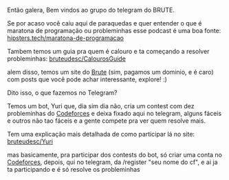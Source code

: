 Então galera, Bem vindos ao grupo do telegram do BRUTE.

Se por acaso você caiu aqui de paraquedas e quer entender o que é maratona de programação ou probleminhas esse podcast é uma boa fonte: 
[hipsters.tech/maratona-de-programacao](https://hipsters.tech/maratona-de-programacao-hipsters-90/)

Tambem temos um guia pra quem é calouro e ta começando a resolver probleminhas:
[bruteudesc/CalourosGuide](http://bruteudesc.com/calouros-guide/)

alem disso, temos um site do [Brute](http://bruteudesc.com/) (sim, pagamos um dominio, e é caro) com posts que você pode achar interessante, explore! :)

Dito isso, o que fazemos no Telegram? 

Temos um bot, Yuri que, dia sim dia não, cria um contest com dez probleminhas do [Codeforces](https://codeforces.com/) e deixa fixado aqui no telegram, alguns fáceis e outros não tao fáceis e a gente compete pra ver quem resolve mais.

Tem uma explicação mais detalhada de como participar lá no site: [bruteudesc/Yuri](http://bruteudesc.com/)

mas basicamente, pra participar dos contests do bot, só criar uma conta no [Codeforces](https://codeforces.com/), depois, qui no telegram, da /register "seu nome do cf", e ai ja ta participando e é só resolve os probleminhas 


